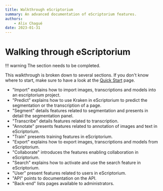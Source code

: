 ```yaml
---
title: Walkthrough eScriptorium
summary: An advanced documentation of eScriptorium features.
authors:
    - Alix Chagué
date: 2023-01-31
---
```


# Walking through eScriptorium

!!! warning
    The section needs to be completed.

This walkthrough is broken down to several sections. If you don't know where to start, make sure to have a look at the [Quick Start](quick-start.md) page.

- "Import" explains how to import images, transcriptions and models into an escriptorium project.
- "Predict" explains how to use Kraken in eScriptorium to predict the segmentation or the transcription of a page.
- "Segment" details features related to segmentation and presents in detail the segmentation panel.
- "Transcribe" details features related to transcription.
- "Annotate" presents features related to annotation of images and text in eScriptorium.
- "Train" presents training features in eScriptorium.
- "Export" explains how to export images, transcriptions and models from eScriptorium.
- "Collaborate" introduces the features enabling collaboration in eScriptorium.
- "Search" explains how to activate and use the search feature in eScriptorium.
- "User" present features related to users in eScriptorium.
- "API" points to documentation on the API.
- "Back-end" lists pages available to administrators.
